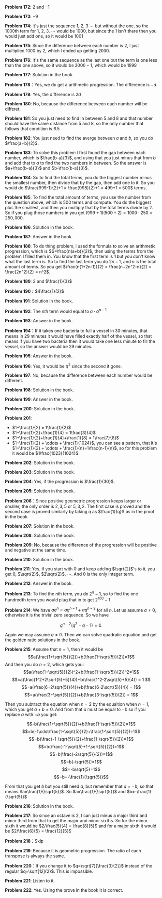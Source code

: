 **Problem 172**: $2$ and $-1$ 


**Problem 173**: $-9$


**Problem 174**: It's just the sequence 1, 2, 3 $\cdots$ but without the one, so the 1000th term for 1, 2, 3, $\cdots$ would be 1000, but since the 1 isn't there then you would just add one, so it would be $1001$


**Problem 175**: Since the difference between each number is $2$, I just multiplied 1000 by 2, which I ended up getting $2000$.


**Problem 176**: It's the same sequence as the last one but the term is one less than the one above, so it would be $2000-1$, which would be $1999$


**Problem 177**: Solution in the book.


**Problem 178**：Yes, we do get a arithmetic progression. The difference is $-d$.


**Problem 179**: Yes, the difference is $2d$


**Problem 180**: No, because the difference between each number will be differet.


**Problem 181**: So you just need to find in between 5 and 8 and that number should have the same distance from 5 and 8, so the only number that follows that condition is $6.5$


**Problem 182**: You just need to find the averge between $a$ and $b$, so you do $\frac{a+b}{2}$.


**Problem 183**: To solve this problem I first found the gap between each number, which is $\frac{b-a}{3}$, and using that you just minus that from $b$ and add that to $a$ to find the two numbers in between. So the answer is $a+\frac{b-a}{3}$ and $b-\frac{b-a}{3}$.


**Problem 184**: So to find the total terms, you do the biggest number minus the smallest number, then divide that by the gap, then add one to it. So you would do $\frac{999-1}{2}+1 = \frac{998}{2}+1 = 499+1 = 500$ terms. 


**Problem 185**: To find the total amount of terms, you use the number from the question above, which is $500$ terms and compute. You do the biggest plus the smallest, and then you multiply that by the total terms divide by $2$. So if you plug those numbers in you get $(999+1)(500\div 2) = 1000 \cdot 250 = 250,000$.


**Problem 186**: Solution in the book.


**Problem 187**: Answer in the book.


**Problem 188**: To do thing problem, I used the formula to solve an arithmetic progression, which is $S=\frac{n(a+b)}{2}$, then using the terms from the problem I filled them in. You know that the first term is $1$ but you don't know what the last term is. So to find the last term you do $2n-1$, and $n$ is the total amount of terms. So you get $\frac{n(1+2n-1)}{2} = \frac{n+2n^2-n}{2} = \frac{2n^2}{2} = n^2$. 


**Problem 189**: $2$ and $\frac{1}{3}$


**Problem 190**：$4\frac{1}{2}$


**Problem 191**: Solution in the book.


**Problem 192**: The $nth$ term would equal to $a\cdot q^{n-1}$


**Problem 193**: Answer in the book.


**Problem 194**：If it takes one bacteria to full a vessel in 30 minutes, that means in 29 minutes it would have filled exactly half of the vessel, so that means if you have two bacteria then it would take one less minute to fill the vessel, so the answer would be $29$ minutes.


**Problem 195**: Answer in the book. 


**Problem 196**: Yes, it would be $q^2$ since the second it gone. 


**Problem 197**: No, because the difference between each number would be different.


**Problem 198**: Solution in the book.


**Problem 199**: Answer in the book. 


**Problem 200**: Solution in the book.


**Problem 201**: 
* $1+\frac{1}{2} = 1\frac{1}{2}$
* $1+\frac{1}{2}+\frac{1}{4} = 1\frac{3}{4}$
* $1+\frac{1}{2}+\frac{1}{4}+\frac{1}{8} = 1\frac{7}{8}$
* $1+\frac{1}{2} + \cdots + \frac{1}{1024}$, you can see a pattern, that it's $1+\frac{1}{2} + \cdots + \frac{1}{n}=1\frac{n-1}{n}$, so for this problem it would be $1\frac{1023}{1024}$




**Problem 202**: Solution in the book.


**Problem 203**: Solution in the book.


**Problem 204**: Yes, if the progression is $\frac{1}{30}$.


**Problem 205**: Solution in the book.


**Problem 206**：Since positive geometric progression keeps larger or smaller, the only order is $2,3,5$ or $5,3,2$. The first case is proved and the second case is proved similarly by taking $q$ as $\frac{1}{q}$ as in the proof in the book.  


**Problem 207**: Solution in the book.


**Problem 208**:  Solution in the book.


**Problem 209**: No, because the difference of the progression will be positive and negative at the same time.


**Problem 210**: Solution in the book.


**Problem 211**: Yes, if you start with $0$ and keep adding $\sqrt{2}$'s to it, you get $0$, $\sqrt{2}$, $2\sqrt{2}$, $\cdots$. And $0$ is the only integer term.


**Problem 212**: Answer in the book. 


**Problem 213**: To find the $n$th term, you do $2^n-1$, so to find the one hundredth term you would plug that in to get $2^{100}-1$


**Problem 214**: We have $aq^n=aq^{n-1}+aq^{n-2}$ for all $n$. Let us assume $a\ne 0$, otherwise it is the trivial zero sequence. So we have 

$$q^{n-2}(q^2-q-1)=0.$$

Again we may assume $q\ne 0$. Then we can solve quadratic equation and get the golden ratio solutions in the book.  

**Problem 215**: Assume that $n=1$, then it would be 
$$a(\frac{1+\sqrt{5}}{2})+b(\frac{1-\sqrt{5}}{2})=1$$
And then you do $n=2$, which gets you:
$$a(\frac{1+\sqrt{5}}{2})^2+b(\frac{1-\sqrt{5}}{2})^2=1$$
$$=a(\frac{1^2+2\sqrt{5}+5}{4})+b(\frac{1^2-2\sqrt{5}+5}{4}) = 1 $$
$$=a(\frac{6+2\sqrt{5}}{4})+b(\frac{6-2\sqrt{5}}{4}) = 1$$
$$=a(\frac{3+\sqrt{5}}{2})+b(\frac{3-\sqrt{5}}{2}) = 1$$

Then you subtract the equation when $n=2$ by the equaltion when $n=1$, which you get $a+b=0$. And from that $a$ must be equal to $-b$ so if you replace $a$ with $-b$ you get:

$$-b(\frac{1+\sqrt{5}}{2})+b(\frac{1-\sqrt{5}}{2})=1$$
$$=b(-1\cdot\frac{1+\sqrt{5}}{2}+\frac{1-\sqrt{5}}{2})=1$$
$$=b(\frac{-1-\sqrt{5}}{2}+\frac{1-\sqrt{5}}{2})=1$$
$$=b(\frac{-1-\sqrt{5}+1-\sqrt{5}}{2})=1$$
$$=b(\frac{-2\sqrt{5}}{2})=1$$
$$=b(-\sqrt{5})=1$$
$$=-b\sqrt{5}=1$$
$$=b=-\frac{1}{\sqrt{5}}$$

From that you get $b$ but you still need $a$, but remember that $a=-b$, so that means $a=\frac{1}{\sqrt{5}}$. So $a=\frac{1}{\sqrt{5}}$ and $b=-\frac{1}{\sqrt{5}}$




**Problem 216**: Solution in the book. 


**Problem 217**: So since an octave is $2$, I can just minus a major third and minor third from that to get the major and minor sixths. So for the minor sixth it would be $2/\frac{5}{4} = \frac{8}{5}$ and for a major sixth it would be $2/\frac{6}{5} = \frac{12}{5}$


**Problem 218**：Skip


**Problem 219**: Because it is geometric progression. The ratio of each transpose is always the same. 


**Problem 220**：If you change it to $q=\sqrt[7]{\frac{3}{2}}$ instead of the regular $q=\sqrt[12]{2}$. This is impossible.  


**Problem 221**: Listen to it.


**Problem 222**: Yes. Using the prove in the book it is correct.


